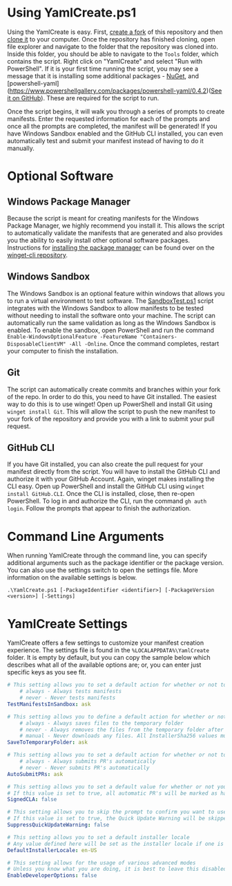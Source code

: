# Using YamlCreate.ps1
Using the YamlCreate is easy. First, [create a fork](https://docs.github.com/get-started/quickstart/fork-a-repo) of this repository and then [clone it](https://docs.github.com/repositories/creating-and-managing-repositories/cloning-a-repository) to your computer. Once the repository has finished cloning, open file explorer and navigate to the folder that the repository was cloned into. Inside this folder, you should be able to navigate to the `Tools` folder, which contains the script. Right click on "YamlCreate" and select "Run with PowerShell". If it is your first time running the script, you may see a message that it is installing some additional packages - [NuGet](https://docs.microsoft.com/nuget/), and [powershell-yaml] (https://www.powershellgallery.com/packages/powershell-yaml/0.4.2)([See it on GitHub](https://github.com/cloudbase/powershell-yaml)). These are required for the script to run.

Once the script begins, it will walk you through a series of prompts to create manifests. Enter the requested information for each of the prompts and once all the prompts are completed, the manifest will be generated! If you have Windows Sandbox enabled and the GitHub CLI installed, you can even automatically test and submit your manifest instead of having to do it manually.

# Optional Software
## Windows Package Manager
Because the script is meant for creating manifests for the Windows Package Manager, we highly recommend you install it. This allows the script to automatically validate the manifests that are generated and also provides you the ability to easily install other optional software packages. Instructions for [installing the package manager](https://github.com/microsoft/winget-cli#installing-the-client) can be found over on the [winget-cli repository](https://github.com/microsoft/winget-cli).

## Windows Sandbox
The Windows Sandbox is an optional feature within windows that allows you to run a virtual environment to test software. The [SandboxTest.ps1](/Tools/SandboxTest.ps1) script integrates with the Windows Sandbox to allow manifests to be tested without needing to install the software onto your machine. The script can automatically run the same validation as long as the Windows Sandbox is enabled. To enable the sandbox, open PowerShell and run the command `Enable-WindowsOptionalFeature -FeatureName "Containers-DisposableClientVM" -All -Online`. Once the command completes, restart your computer to finish the installation.

## Git
The script can automatically create commits and branches within your fork of the repo. In order to do this, you need to have Git installed. The easiest way to do this is to use winget! Open up PowerShell and install Git using `winget install Git`. This will allow the script to push the new manifest to your fork of the repository and provide you with a link to submit your pull request.

## GitHub CLI
If you have Git installed, you can also create the pull request for your manifest directly from the script. You will have to install the GitHub CLI and authorize it with your GitHub Account. Again, winget makes installing the CLI easy. Open up PowerShell and install the GitHub CLI using `winget install GitHub.CLI`. Once the CLI is installed, close, then re-open PowerShell. To log in and authorize the CLI, run the command `gh auth login`. Follow the prompts that appear to finish the authorization.

# Command Line Arguments
When running YamlCreate through the command line, you can specify additional arguments such as the package identifier or the package version. You can also use the settings switch to open the settings file. More information on the available settings is below.

`.\YamlCreate.ps1 [-PackageIdentifier <identifier>] [-PackageVersion <version>] [-Settings]`

# YamlCreate Settings
YamlCreate offers a few settings to customize your manifest creation experience. The settings file is found in the `%LOCALAPPDATA%\YamlCreate` folder. It is empty by default, but you can copy the sample below which describes what all of the available options are; or, you can enter just specific keys as you see fit.
```yaml
# This setting allows you to set a default action for whether or not to test your manifest in windows sandbox
    # always - Always tests manifests
    # never - Never tests manifests
TestManifestsInSandbox: ask

# This setting allows you to define a default action for whether or not to save files to the temprorary folder
    # always - Always saves files to the temporary folder
    # never - Always removes the files from the temporary folder after secript excecution
    # manual - Never downloads any files. All InstallerSha256 values must be entered manually
SaveToTemporaryFolder: ask

# This setting allows you to set a default action for whether or not to submit PR's
    # always - Always submits PR's automatically
    # never - Never submits PR's automatically
AutoSubmitPRs: ask

# This setting allows you to set a default value for whether or not you have signed the Microsoft CLA
# If this value is set to true, all automatic PR's will be marked as having the CLA signed
SignedCLA: false

# This setting allows you to skip the prompt to confirm you want to use quick update mode
# If this value is set to true, the Quick Update Warning will be skipped
SuppressQuickUpdateWarning: false

# This setting allows you to set a default installer locale
# Any value defined here will be set as the installer locale if one is not entered
DefaultInstallerLocale: en-US

# This setting allows for the usage of various advanced modes
# Unless you know what you are doing, it is best to leave this disabled
EnableDeveloperOptions: false
```
